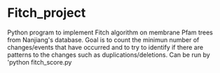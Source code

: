 # Fitch_project
Python program to implement Fitch algorithm on membrane Pfam trees from Nanjiang's database. Goal is to count the minimun number of changes/events that have occurred and to try to identify if there are patterns to the changes such as duplications/deletions. 
Can be run by 'python fitch_score.py <treefile> <topofile>
